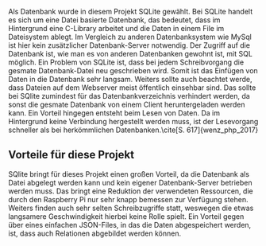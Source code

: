 Als Datenbank wurde in diesem Projekt SQLite gewählt.
Bei SQLite handelt es sich um eine Datei basierte Datenbank,
das bedeutet, dass im Hintergrund eine C-Library arbeitet
und die Daten in einem File im Dateisystem ablegt.
Im Vergleich zu anderen Datenbanksystem wie MySql
ist hier kein zusätzlicher Datenbank-Server notwendig.
Der Zugriff auf die Datenbank ist, wie man es von anderen Datenbanken gewohnt ist, mit SQL möglich.
Ein Problem von SQLite ist, dass bei jedem Schreibvorgang die gesmate Datenbank-Datei neu geschrieben wird.
Somit ist das Einfügen von Daten in die Datenbank sehr langsam.
Weiters sollte auch beachtet werde, dass Dateien auf dem Webserver meist öffentlich einsehbar sind.
Das sollte bei SQlite zumindest für das Datenbankverzeichnis verhindert werden,
da sonst die gesmate Datenbank von einem Client heruntergeladen werden kann.
Ein Vorteil hingegen entsteht beim Lesen von Daten.
Da im Hintergrund keine Verbindung hergestellt werden muss,
ist der Lesevorgang schneller als bei herkömmlichen Datenbanken.\cite[S. 617]{wenz_php_2017}

## Vorteile für diese Projekt
SQlite bringt für dieses Projekt einen großen Vorteil, da die Datenbank als Datei abgelegt werden kann
und kein eigener Datenbank-Server betrieben werden muss.
Das bringt eine Reduktion der verwendeten Ressourcen, 
die durch den Raspberry Pi nur sehr knapp bemessen zur Verfügung stehen.
Weiters finden auch sehr selten Schreibzugriffe statt, 
weswegen die etwas langsamere Geschwindigkeit hierbei keine Rolle spielt.
Ein Vorteil gegen über eines einfachen JSON-Files, in das die Daten abgespeichert werden, ist,
dass auch Relationen abgebildet werden können.
